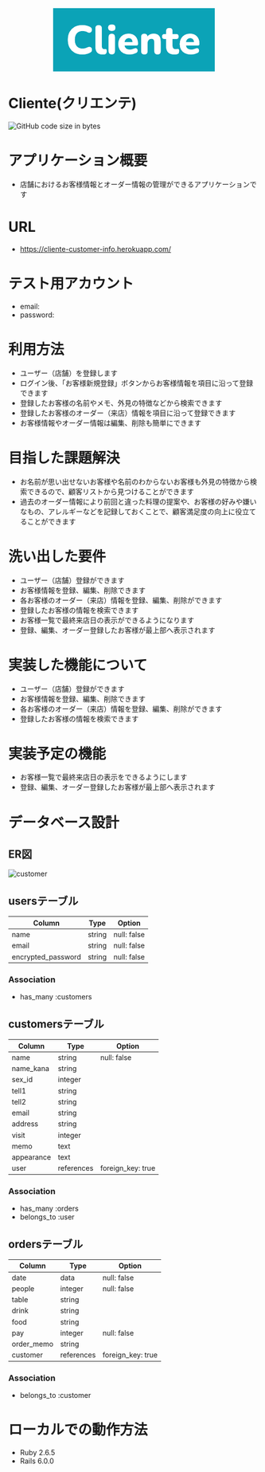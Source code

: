 <div align="center">
<img src="https://raw.githubusercontent.com/mamoru-ando/customer_info/3847a61eea0ff01e4bf39a8a68f00eefef90e158/Cliente%E3%83%AD%E3%82%B3%E3%82%99%202021-01-25%2017.47.58.png" alt="Cliente" title="Cliente">
</div>

# Cliente(クリエンテ)
![GitHub code size in bytes](https://img.shields.io/github/languages/code-size/mamoru-ando/customer_info)

# アプリケーション概要
- 店舗におけるお客様情報とオーダー情報の管理ができるアプリケーションです


# URL
- https://cliente-customer-info.herokuapp.com/


# テスト用アカウント
- email: 
- password: 


# 利用方法
- ユーザー（店舗）を登録します
- ログイン後、「お客様新規登録」ボタンからお客様情報を項目に沿って登録できます
- 登録したお客様の名前やメモ、外見の特徴などから検索できます
- 登録したお客様のオーダー（来店）情報を項目に沿って登録できます
- お客様情報やオーダー情報は編集、削除も簡単にできます


# 目指した課題解決
- お名前が思い出せないお客様や名前のわからないお客様も外見の特徴から検索できるので、顧客リストから見つけることができます
- 過去のオーダー情報により前回と違った料理の提案や、お客様の好みや嫌いなもの、アレルギーなどを記録しておくことで、顧客満足度の向上に役立てることができます


# 洗い出した要件
- ユーザー（店舗）登録ができます
- お客様情報を登録、編集、削除できます
- 各お客様のオーダー（来店）情報を登録、編集、削除ができます
- 登録したお客様の情報を検索できます
- お客様一覧で最終来店日の表示ができるようになります
- 登録、編集、オーダー登録したお客様が最上部へ表示されます


# 実装した機能について
- ユーザー（店舗）登録ができます
- お客様情報を登録、編集、削除できます
- 各お客様のオーダー（来店）情報を登録、編集、削除ができます
- 登録したお客様の情報を検索できます


# 実装予定の機能
- お客様一覧で最終来店日の表示をできるようにします
- 登録、編集、オーダー登録したお客様が最上部へ表示されます


# データベース設計
## ER図
![customer](https://user-images.githubusercontent.com/75655307/106238312-fc4a7100-6243-11eb-9e8c-2e6176823fba.png)

## usersテーブル
| Column             | Type   | Option      | 
| ------------------ | ------ | ----------- | 
| name               | string | null: false | 
| email              | string | null: false | 
| encrypted_password | string | null: false | 

### Association
- has_many :customers


## customersテーブル
| Column          | Type       | Option            | 
| --------------- | ---------- | ----------------- | 
| name            | string     | null: false       | 
| name_kana       | string     |                   | 
| sex_id          | integer    |                   | 
| tell1           | string     |                   | 
| tell2           | string     |                   | 
| email           | string     |                   | 
| address         | string     |                   | 
| visit           | integer    |                   | 
| memo            | text       |                   | 
| appearance      | text       |                   | 
| user            | references | foreign_key: true | 

### Association
- has_many :orders
- belongs_to :user


## ordersテーブル
| Column     | Type       | Option            | 
| ---------- | ---------- | ----------------- | 
| date       | data       | null: false       | 
| people     | integer    | null: false       | 
| table      | string     |                   | 
| drink      | string     |                   | 
| food       | string     |                   | 
| pay        | integer    | null: false       | 
| order_memo | string     |                   | 
| customer   | references | foreign_key: true | 

### Association
- belongs_to :customer


# ローカルでの動作方法
- Ruby 2.6.5
- Rails 6.0.0
